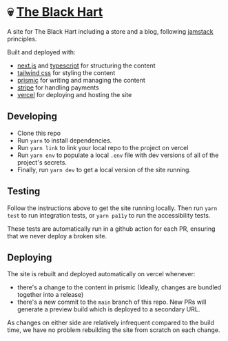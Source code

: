 # :skull: [The Black Hart](https://theblackhart.co.uk/)

A site for The Black Hart including a store and a blog, following [jamstack](https://jamstack.org/) principles.

Built and deployed with:

- [next.js](https://nextjs.org/) and [typescript](https://www.typescriptlang.org/) for structuring the content
- [tailwind css](https://tailwindcss.com/) for styling the content
- [prismic](https://prismic.io/) for writing and managing the content
- [stripe](https://stripe.com/) for handling payments
- [vercel](https://vercel.com/) for deploying and hosting the site

## Developing

- Clone this repo
- Run `yarn` to install dependencies.
- Run `yarn link` to link your local repo to the project on vercel
- Run `yarn env` to populate a local `.env` file with dev versions of all of the project's secrets.
- Finally, run `yarn dev` to get a local version of the site running.

## Testing

Follow the instructions above to get the site running locally. Then run `yarn test` to run integration tests, or `yarn pa11y` to run the accessibility tests.

These tests are automatically run in a github action for each PR, ensuring that we never deploy a broken site.

## Deploying

The site is rebuilt and deployed automatically on vercel whenever:

- there's a change to the content in prismic (Ideally, changes are bundled together into a release)
- there's a new commit to the `main` branch of this repo. New PRs will generate a preview build which is deployed to a secondary URL.

As changes on either side are relatively infrequent compared to the build time, we have no problem rebuilding the site from scratch on each change.
